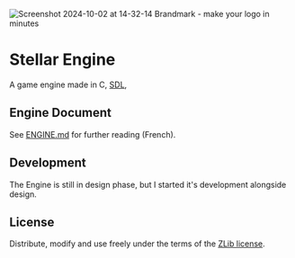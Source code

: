 
![Screenshot 2024-10-02 at 14-32-14 Brandmark - make your logo in minutes](https://github.com/user-attachments/assets/ca47155b-fc28-48b7-bf2d-ec726dd5f3d2)

#  Stellar Engine

A game engine made in C, [SDL](https://libsdl.com), 
## Engine Document

See [ENGINE.md](./ENGINE.md) for further reading (French).

## Development

The Engine is still in design phase, but I started it's development alongside design.

## License

Distribute, modify and use freely under the terms of the [ZLib license](./LICENSE).
